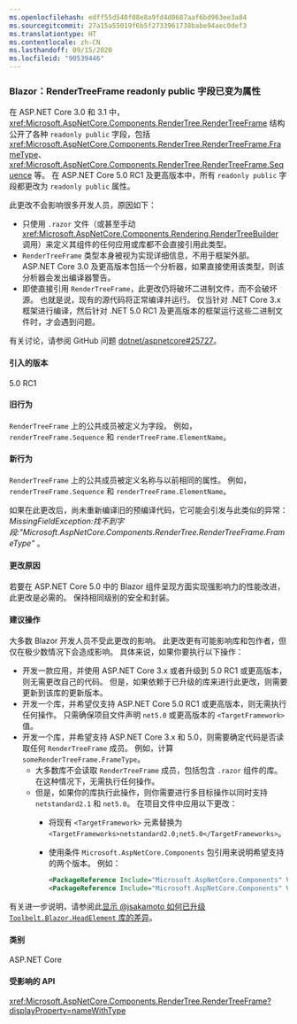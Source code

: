 ```yaml
---
ms.openlocfilehash: edff55d540f08e8a9fd4d0687aaf6bd963ee3a84
ms.sourcegitcommit: 27a15a55019f6b5f2733961738babe94aec0def3
ms.translationtype: HT
ms.contentlocale: zh-CN
ms.lasthandoff: 09/15/2020
ms.locfileid: "90539446"
---
```

### <a name="blazor-rendertreeframe-readonly-public-fields-have-become-properties"></a>Blazor：RenderTreeFrame readonly public 字段已变为属性

在 ASP.NET Core 3.0 和 3.1 中，<xref:Microsoft.AspNetCore.Components.RenderTree.RenderTreeFrame> 结构公开了各种 `readonly public` 字段，包括 <xref:Microsoft.AspNetCore.Components.RenderTree.RenderTreeFrame.FrameType>、<xref:Microsoft.AspNetCore.Components.RenderTree.RenderTreeFrame.Sequence> 等。 在 ASP.NET Core 5.0 RC1 及更高版本中，所有 `readonly public` 字段都更改为 `readonly public` 属性。

此更改不会影响很多开发人员，原因如下：

* 只使用 `.razor` 文件（或甚至手动 <xref:Microsoft.AspNetCore.Components.Rendering.RenderTreeBuilder> 调用）来定义其组件的任何应用或库都不会直接引用此类型。
* `RenderTreeFrame` 类型本身被视为实现详细信息，不用于框架外部。 ASP.NET Core 3.0 及更高版本包括一个分析器，如果直接使用该类型，则该分析器会发出编译器警告。
* 即使直接引用 `RenderTreeFrame`，此更改仍将破坏二进制文件，而不会破坏源。 也就是说，现有的源代码将正常编译并运行。 仅当针对 .NET Core 3.x 框架进行编译，然后针对 .NET 5.0 RC1 及更高版本的框架运行这些二进制文件时，才会遇到问题。

有关讨论，请参阅 GitHub 问题 [dotnet/aspnetcore#25727](https://github.com/dotnet/aspnetcore/issues/25727)。

#### <a name="version-introduced"></a>引入的版本

5.0 RC1

#### <a name="old-behavior"></a>旧行为

`RenderTreeFrame` 上的公共成员被定义为字段。 例如，`renderTreeFrame.Sequence` 和 `renderTreeFrame.ElementName`。

#### <a name="new-behavior"></a>新行为

`RenderTreeFrame` 上的公共成员被定义名称与以前相同的属性。 例如，`renderTreeFrame.Sequence` 和 `renderTreeFrame.ElementName`。

如果在此更改后，尚未重新编译旧的预编译代码，它可能会引发与此类似的异常：*MissingFieldException:找不到字段:"Microsoft.AspNetCore.Components.RenderTree.RenderTreeFrame.FrameType"* 。

#### <a name="reason-for-change"></a>更改原因

若要在 ASP.NET Core 5.0 中的 Blazor 组件呈现方面实现强影响力的性能改进，此更改是必需的。 保持相同级别的安全和封装。

#### <a name="recommended-action"></a>建议操作

大多数 Blazor 开发人员不受此更改的影响。 此更改更有可能影响库和包作者，但仅在极少数情况下会造成影响。 具体来说，如果你要执行以下操作：

* 开发一款应用，并使用 ASP.NET Core 3.x 或者升级到 5.0 RC1 或更高版本，则无需更改自己的代码。 但是，如果依赖于已升级的库来进行此更改，则需要更新到该库的更新版本。
* 开发一个库，并希望仅支持 ASP.NET Core 5.0 RC1 或更高版本，则无需执行任何操作。 只需确保项目文件声明 `net5.0` 或更高版本的 `<TargetFramework>` 值。
* 开发一个库，并希望支持 ASP.NET Core 3.x 和 5.0，则需要确定代码是否读取任何 `RenderTreeFrame` 成员。 例如，计算 `someRenderTreeFrame.FrameType`。
  * 大多数库不会读取 `RenderTreeFrame` 成员，包括包含 `.razor` 组件的库。 在这种情况下，无需执行任何操作。
  * 但是，如果你的库执行此操作，则你需要进行多目标操作以同时支持 `netstandard2.1` 和 `net5.0`。 在项目文件中应用以下更改：
    * 将现有 `<TargetFramework>` 元素替换为 `<TargetFrameworks>netstandard2.0;net5.0</TargetFrameworks>`。
    * 使用条件 `Microsoft.AspNetCore.Components` 包引用来说明希望支持的两个版本。 例如：

        ```xml
        <PackageReference Include="Microsoft.AspNetCore.Components" Version="3.0.0" Condition="'$(TargetFramework)' == 'netstandard2.0'" />
        <PackageReference Include="Microsoft.AspNetCore.Components" Version="5.0.0-rc.1.*" Condition="'$(TargetFramework)' != 'netstandard2.0'" />
        ```

有关进一步说明，请参阅此[显示 @jsakamoto 如何已升级 `Toolbelt.Blazor.HeadElement` 库的差异](https://github.com/jsakamoto/Toolbelt.Blazor.HeadElement/commit/090df430ba725f9420d412753db8104e8c32bf51)。

#### <a name="category"></a>类别

ASP.NET Core

#### <a name="affected-apis"></a>受影响的 API

<xref:Microsoft.AspNetCore.Components.RenderTree.RenderTreeFrame?displayProperty=nameWithType>

<!--

#### Affected APIs

`T:Microsoft.AspNetCore.Components.RenderTree.RenderTreeFrame`

-->
